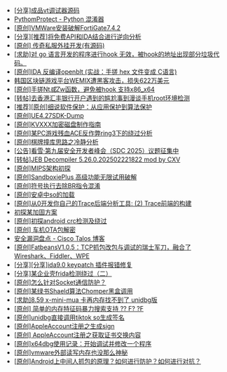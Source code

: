 + [[分享]成品vt调试器源码](https://bbs.kanxue.com/thread-286102.htm)
+ [PythomProtect - Python 混淆器](https://bbs.kanxue.com/thread-285032.htm)
+ [[原创]VMWare安装破解FortiGate7.4.2](https://bbs.kanxue.com/thread-284794.htm)
+ [[分享][推荐]将免费API和IDA结合进行逆向分析](https://bbs.kanxue.com/thread-285659.htm)
+ [[原创] 传奇私服外挂开发(有源码)](https://bbs.kanxue.com/thread-285681.htm)
+ [[求助]对 go 语言开发的程序进行hook 无效，被hook的地址出现部分垃圾代码。](https://bbs.kanxue.com/thread-286096.htm)
+ [[原创]IDA 反编译openblt (实战：手搓 hex 文件变成 C语言)](https://bbs.kanxue.com/thread-285731.htm)
+ [韩国区块链游戏平台WEMIX遭黑客攻击，损失622万美元](https://bbs.kanxue.com/thread-286101.htm)
+ [[原创]手搓Nt*或Zw*函数，避免被hook 支持x86_x64](https://bbs.kanxue.com/thread-284264.htm)
+ [[转帖]去香港汇丰银行开户遇到的尴尬事到漫谈手机root环境检测](https://bbs.kanxue.com/thread-285754.htm)
+ [[推荐][原创]细说软件保护：从应用保护到算法保护](https://bbs.kanxue.com/thread-284629.htm)
+ [[原创]UE4.27SDK-Dump](https://bbs.kanxue.com/thread-282857.htm)
+ [[原创]KVXXX加密磁盘制作指南](https://bbs.kanxue.com/thread-278061.htm)
+ [[原创]某PC游戏残血ACE反作弊ring3下的绕过分析](https://bbs.kanxue.com/thread-284667.htm)
+ [[原创]棋牌撞库思路之冷静分析](https://bbs.kanxue.com/thread-260099.htm)
+ [[公告]看雪·第九届安全开发者峰会（SDC 2025）议题征集中](https://bbs.kanxue.com/thread-285672.htm)
+ [[转帖]JEB Decompiler 5.26.0.202502221822 mod by CXV](https://bbs.kanxue.com/thread-285735.htm)
+ [[原创]MIPS架构初探](https://bbs.kanxue.com/thread-286098.htm)
+ [[原创]SandboxiePlus 高级功能无限试用破解](https://bbs.kanxue.com/thread-286100.htm)
+ [[原创]符号执行去除BR指令混淆](https://bbs.kanxue.com/thread-280737.htm)
+ [[原创]安卓中so的加载](https://bbs.kanxue.com/thread-286004.htm)
+ [[原创]从0开发你自己的Trace后端分析工具: (2) Trace前端的构建](https://bbs.kanxue.com/thread-285745.htm)
+ [初探某加固方案](https://bbs.kanxue.com/thread-282859.htm)
+ [[原创]初探android crc检测及绕过](https://bbs.kanxue.com/thread-285790.htm)
+ [[原创]  车机OTA包解密](https://bbs.kanxue.com/thread-285256.htm)
+ [安全漏洞盘点 - Cisco Talos 博客](https://bbs.kanxue.com/thread-286103.htm)
+ [[原创]FatbeansV1.0.5：TCP抓包改包与调试的瑞士军刀，融合了Wireshark、Fiddler、WPE](https://bbs.kanxue.com/thread-284571.htm)
+ [[分享][分享]ida9.0 keypatch 插件报错修复](https://bbs.kanxue.com/thread-282852.htm)
+ [[分享]某企业壳frida检测绕过（二）](https://bbs.kanxue.com/thread-285964.htm)
+ [[原创]怎么针对Socket通信防护？](https://bbs.kanxue.com/thread-286105.htm)
+ [[原创]某绿书Shaeld算法Chomper黑盒调用](https://bbs.kanxue.com/thread-285705.htm)
+ [[求助]8.59 x-mini-mua  卡再内存找不到了  unidbg版](https://bbs.kanxue.com/thread-285515.htm)
+ [[原创] 简单的内存特征码暴力搜索支持 ?? F? ?F](https://bbs.kanxue.com/thread-284451.htm)
+ [[原创]unidbg直接调用tiktok so生成签名](https://bbs.kanxue.com/thread-285623.htm)
+ [[原创]AppleAccount注册之生成sign](https://bbs.kanxue.com/thread-285959.htm)
+ [[原创] AppleAccount注册之获取证书交换内容](https://bbs.kanxue.com/thread-285944.htm)
+ [[原创]x64dbg使用记录：开始调试并修改一个程序](https://bbs.kanxue.com/thread-275779.htm)
+ [[原创]vmware外部读写内存也没那么神秘](https://bbs.kanxue.com/thread-284956.htm)
+ [[原创]Android上中间人抓包的原理？如何进行防护？如何进行对抗？](https://bbs.kanxue.com/thread-286106.htm)
